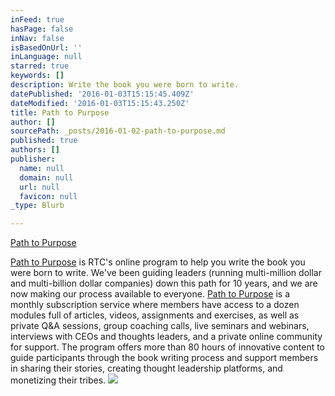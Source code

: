 ```yaml
---
inFeed: true
hasPage: false
inNav: false
isBasedOnUrl: ''
inLanguage: null
starred: true
keywords: []
description: Write the book you were born to write.
datePublished: '2016-01-03T15:15:45.409Z'
dateModified: '2016-01-03T15:15:43.250Z'
title: Path to Purpose
author: []
sourcePath: _posts/2016-01-02-path-to-purpose.md
published: true
authors: []
publisher:
  name: null
  domain: null
  url: null
  favicon: null
_type: Blurb

---
```

[Path to Purpose][0]

[Path to Purpose][0] is RTC's online program to help you write the book you were born to write. We've been guiding leaders (running multi-million dollar and multi-billion dollar companies) down this path for 10 years, and we are now making our process available to everyone. [Path to Purpose][0] is a monthly subscription service where members have access to a dozen modules full of articles, videos, assignments and exercises, as well as private Q&A sessions, group coaching calls, live seminars  and webinars, interviews with CEOs and thoughts leaders, and a private online community for support. The program offers more than 80 hours of innovative content to guide participants through the book writing process and support members in sharing their stories, creating thought leadership platforms, and monetizing their tribes. ![](https://s3-us-west-2.amazonaws.com/the-grid-img/p/4e285d94d0b16bc3f8bbcba1acec64a049f270bc.jpg)

[0]: https://www.rtcpathtopurpose.com/